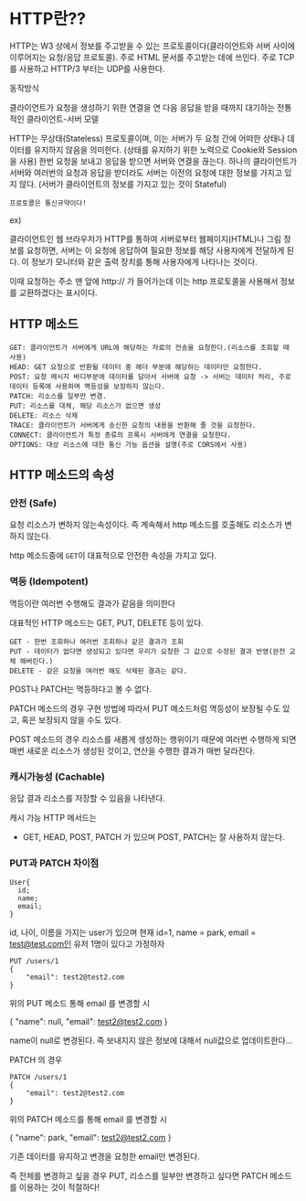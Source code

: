 # HTTP란??

HTTP는 W3 상에서 정보를 주고받을 수 있는 프로토콜이다(클라이언트와 서버 사이에 이루어지는 요청/응답 프로토콜). 주로 HTML 문서를 주고받는 데에 쓰인다. 주로 TCP를 사용하고 HTTP/3 부터는 UDP를 사용한다.

동작방식

  클라이언트가 요청을 생성하기 위한 연결을 연 다음 응답을 받을 때까지 대기하는 전통적인 클라이언트-서버 모델


HTTP는 무상태(Stateless) 프로토콜이며, 이는 서버가 두 요청 간에 어떠한 상태나 데이터를 유지하지 않음을 의미한다. (상태를 유지하기 위한 노력으로 Cookie와 Session을 사용)
한번 요청을 보내고 응답을 받으면 서버와 연결을 끊는다. 하나의 클라이언트가 서버와 여러번의 요청과 응답을 받더라도 서버는 이전의 요청에 대한 정보를 가지고 있지 않다. (서버가 클라이언트의 정보를 가지고 있는 것이 Stateful)



```프로토콜은 통신규약이다!```

ex)

  클라이언트인 웹 브라우저가 HTTP를 통하여 서버로부터 웹페이지(HTML)나 그림 정보를 요청하면, 서버는 이 요청에 응답하여 필요한 정보를 해당 사용자에게 전달하게 된다. 이 정보가 모니터와 같은 출력 장치를 통해 사용자에게 나타나는 것이다.
  
이때 요청하는 주소 맨 앞에 http:// 가 들어가는데 이는 http 프로토콜을 사용해서 정보를 교환하겠다는 표시이다.


## HTTP 메소드

    GET: 클라이언트가 서버에게 URL에 해당하는 자료의 전송을 요청한다.(리소스를 조회할 때 사용)
    HEAD: GET 요청으로 반환될 데이터 중 헤더 부분에 해당하는 데이터만 요청한다.
    POST: 요청 메시지 바디부분에 데이터를 담아서 서버에 요청 -> 서버는 데이터 처리, 주로 데이터 등록에 사용하며 멱등성을 보장하지 않는다.
    PATCH: 리소스를 일부만 변경.
    PUT: 리소스를 대체, 해당 리소스가 없으면 생성
    DELETE: 리소스 삭제
    TRACE: 클라이언트가 서버에게 송신한 요청의 내용을 반환해 줄 것을 요청한다.
    CONNECT: 클라이언트가 특정 종류의 프록시 서버에게 연결을 요청한다.
    OPTIONS: 대상 리소스에 대한 통신 가능 옵션을 설명(주로 CORS에서 사용)
    
## HTTP 메소드의 속성

### 안전 (Safe)

요청 리소스가 변하지 않는속성이다. 즉 계속해서 http 메소드를 호출해도 리소스가 변하지 않는다.

http 메소드중에 ```GET```이 대표적으로 안전한 속성을 가지고 있다.

### 멱등 (Idempotent)

멱등이란 여러번 수행해도 결과가 같음을 의미한다

대표적인 HTTP 메소드는 GET, PUT, DELETE 등이 있다.

    GET - 한번 조회하나 여러번 조회하나 같은 결과가 조회
    PUT - 데이터가 없다면 생성되고 있다면 우리가 요청한 그 값으로 수정된 결과 반영(완전 교체 해버린다.)
    DELETE - 같은 요청을 여러번 해도 삭제된 결과는 같다.

POST나 PATCH는 멱등하다고 볼 수 없다.

PATCH 메소드의 경우 구현 방법에 따라서 PUT 메소드처럼 멱등성이 보장될 수도 있고, 혹은 보장되지 않을 수도 있다.

POST 메소드의 경우 리소스를 새롭게 생성하는 행위이기 때문에 여러번 수행하게 되면 매번 새로운 리소스가 생성된 것이고, 연산을 수행한 결과가 매번 달라진다.

### 캐시가능성 (Cachable)

응답 결과 리소스를 저장할 수 있음을 나타낸다.

캐시 가능 HTTP 메서드는

- GET, HEAD, POST, PATCH 가 있으며 POST, PATCH는 잘 사용하지 않는다.

### PUT과 PATCH 차이점

    User{
      id;
      name;
      email;
    }

id, 나이, 이름을 가지는 user가 있으며 현재 id=1, name = park, email = test@test.com인 유저 1명이 있다고 가정하자

    PUT /users/1
    {
        "email": test2@test2.com 
    }

위의 PUT 메소드 통해 email 를 변경할 시

   
   {
      "name": null,
      "email": test2@test2.com 
   }

name이 null로 변경된다. 즉 보내지지 않은 정보에 대해서 null값으로 업데이트한다... 

PATCH 의 경우

    
    PATCH /users/1
    {
        "email": test2@test2.com 
    }
    

위의 PATCH 메소드를 통해 email 를 변경할 시

   {
      "name": park,
      "email": test2@test2.com 
   }


기존 데이터를 유지하고 변경을 요청한 email만 변경된다.

즉 전체를 변경하고 싶을 경우 PUT, 리소스를 일부만 변경하고 싶다면 PATCH 메소드를 이용하는 것이 적절하다!

